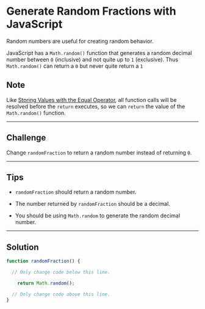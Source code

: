# Generate Random Fractions with JavaScript

Random numbers are useful for creating random behavior.

JavaScript has a `Math.random()` function that generates a random decimal number between `0` (inclusive) and not quite up to `1` (exclusive). Thus `Math.random()` can return a `0` but never quite return a `1`

## Note

Like [Storing Values with the Equal Operator](https://learn.freecodecamp.org/storing-values-with-the-assignment-operator), all function calls will be resolved before the `return` executes, so we can `return` the value of the `Math.random()` function.

---

## Challenge

Change `randomFraction` to return a random number instead of returning `0`.

---

## Tips

- `randomFraction` should return a random number.

- The number returned by `randomFraction` should be a decimal.

- You should be using `Math.random` to generate the random decimal number.

---

## Solution

```js
function randomFraction() {

  // Only change code below this line.

    return Math.random();

  // Only change code above this line.
}
```